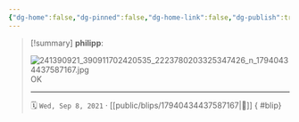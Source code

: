```yaml
---
{"dg-home":false,"dg-pinned":false,"dg-home-link":false,"dg-publish":true,"tags":["dgblip"],"disabled rules":["yaml-title","yaml-title-alias","file-name-heading"],"title":"philipp on instagram @ 2021-09-08","created-date":"2021-09-08T14:00:00","updated-date":"2025-05-02T17:43:08","dg-path":"blips/17940434437587167.md","permalink":"/blips/17940434437587167/","dgPassFrontmatter":true}
---
```


> [!summary] **philipp**:
>
> ![241390921_390911702420535_2223780203325347426_n_17940434437587167.jpg](/img/user/attachments/241390921_390911702420535_2223780203325347426_n_17940434437587167.jpg)
> OK
> - - -
>
> 🗓️ `Wed, Sep 8, 2021` · [[public/blips/17940434437587167\|🔗]]
{ #blip}

